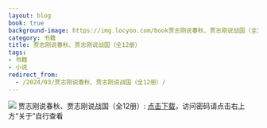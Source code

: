 ```yaml
---
layout: blog
book: true
background-image: https://img.locyoo.com/book贾志刚说春秋、贾志刚说战国（全12册）.jpg
category: 书籍
title: 贾志刚说春秋、贾志刚说战国（全12册）
tags:
- 书籍
- 小说
redirect_from:
  - /2024/03/贾志刚说春秋、贾志刚说战国（全12册）/
---
```

![](https://img.locyoo.com/book贾志刚说春秋、贾志刚说战国（全12册）.jpg)
贾志刚说春秋、贾志刚说战国（全12册）: <a name = "ref1" href="https://url18.ctfile.com/f/50983618-1253432911-f1218f?p=3619">点击下载</a>，访问密码请点击右上方“关于”自行查看